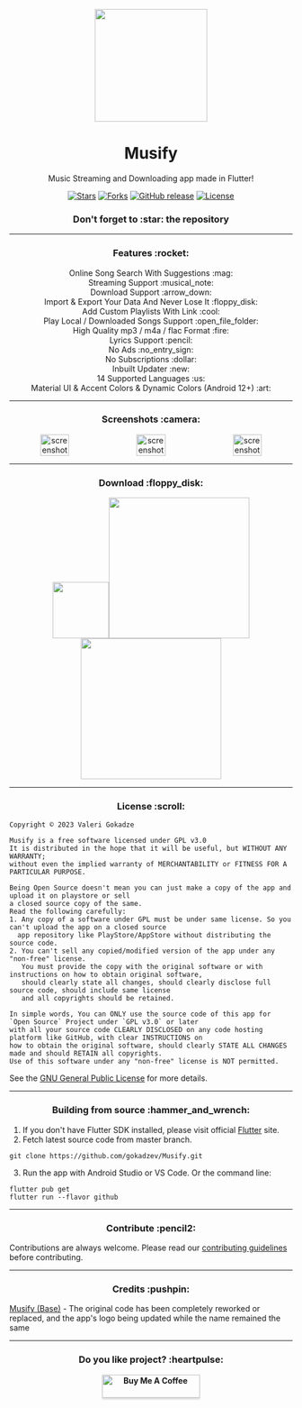 <p align="center"><img width="200" src="https://github.com/gokadzev/Musify/raw/master/android/app/src/main/res/mipmap-xxxhdpi/launcher_icon.png"></p>
<h1 align="center">Musify</h1>

<p align="center">
    Music Streaming and Downloading app made in Flutter!
</p>

<p align="center">
 <p align="center">
    <a href="https://github.com/gokadzev/Musify/stargazers"><img alt="Stars" src="https://img.shields.io/github/stars/gokadzev/Musify?style=flat-square&color=blue"/></a>
    <a href="https://github.com/gokadzev/Musify/fork"><img alt="Forks" src="https://img.shields.io/github/forks/gokadzev/Musify?style=flat-square&color=blue"/></a>
    <a href="https://github.com/gokadzev/Musify/releases"><img alt="GitHub release" src="https://img.shields.io/github/v/release/gokadzev/Musify"/></a>
    <a href="LICENSE"><img alt="License" src="https://img.shields.io/github/license/gokadzev/Musify?color=blue"/></a>
 </p>
</p>

<h3 align="center">Don't forget to :star: the repository</h3>

---

  <h3 align="center">Features :rocket:</h3>
  <p align="center">
    Online Song Search With Suggestions :mag:<br>
    Streaming Support :musical_note:<br>
    Download Support :arrow_down:<br>
    Import & Export Your Data And Never Lose It :floppy_disk:<br>
    Add Custom Playlists With Link :cool:<br>
    Play Local / Downloaded Songs Support :open_file_folder: <br>
    High Quality mp3 / m4a / flac Format :fire:<br>
    Lyrics Support :pencil:<br>
    No Ads :no_entry_sign:<br>
    No Subscriptions :dollar:<br>
    Inbuilt Updater :new:<br>
    14 Supported Languages :us:<br>
    Material UI & Accent Colors & Dynamic Colors (Android 12+) :art: <br>

---

<h3 align="center">Screenshots :camera:</h3>

<div align="center" style="width:100%;display:flex;justify-content:space-between;">
<img width="32%" src="https://raw.githubusercontent.com/gokadzev/Musify/master/fastlane/metadata/android/en-US/images/phoneScreenshots/01.jpg" align="center" alt="screenshot" />
<img width="32%" src="https://raw.githubusercontent.com/gokadzev/Musify/master/fastlane/metadata/android/en-US/images/phoneScreenshots/02.jpg" align="center" alt="screenshot" />
<img width="32%" src="https://raw.githubusercontent.com/gokadzev/Musify/master/fastlane/metadata/android/en-US/images/phoneScreenshots/03.jpg" align="center" alt="screenshot" />
</div>

---

  <h3 align="center">Download :floppy_disk:</h3>
     <p align="center" style="align-items:center"><a href="https://github.com/gokadzev/Musify/releases" rel="GitHub Releases"><img width="100" height="100" src="https://telegra.ph/file/21bb2cc648561f192cea4.png"></a><a href="https://f-droid.org/packages/com.gokadzev.musify.fdroid/" rel="F-Droid"><img width="250" src="https://fdroid.gitlab.io/artwork/badge/get-it-on.png"></a><a href="https://apt.izzysoft.de/fdroid/index/apk/com.gokadzev.musify" rel="IzzySoft"><img width="250" src="https://gitlab.com/IzzyOnDroid/repo/-/raw/master/assets/IzzyOnDroid.png"></a></p>

---

<h3 align="center">License :scroll:</h3>

```
Copyright © 2023 Valeri Gokadze

Musify is a free software licensed under GPL v3.0
It is distributed in the hope that it will be useful, but WITHOUT ANY WARRANTY;
without even the implied warranty of MERCHANTABILITY or FITNESS FOR A PARTICULAR PURPOSE.
```

```
Being Open Source doesn't mean you can just make a copy of the app and upload it on playstore or sell
a closed source copy of the same.
Read the following carefully:
1. Any copy of a software under GPL must be under same license. So you can't upload the app on a closed source
  app repository like PlayStore/AppStore without distributing the source code.
2. You can't sell any copied/modified version of the app under any "non-free" license.
   You must provide the copy with the original software or with instructions on how to obtain original software,
   should clearly state all changes, should clearly disclose full source code, should include same license
   and all copyrights should be retained.

In simple words, You can ONLY use the source code of this app for `Open Source` Project under `GPL v3.0` or later
with all your source code CLEARLY DISCLOSED on any code hosting platform like GitHub, with clear INSTRUCTIONS on
how to obtain the original software, should clearly STATE ALL CHANGES made and should RETAIN all copyrights.
Use of this software under any "non-free" license is NOT permitted.
```

See the [GNU General Public License](https://github.com/gokadzev/Musify/blob/master/LICENSE) for more details.

---

<h3 align="center">Building from source :hammer_and_wrench:</h3>

1. If you don't have Flutter SDK installed, please visit official [Flutter](https://flutter.dev/) site.
2. Fetch latest source code from master branch.

```
git clone https://github.com/gokadzev/Musify.git
```

3. Run the app with Android Studio or VS Code. Or the command line:

```
flutter pub get
flutter run --flavor github
```

---

<h3 align="center">Contribute :pencil2:</h3>

Contributions are always welcome. Please read our [contributing guidelines](https://github.com/gokadzev/Musify/blob/master/CONTRIBUTING.md) before contributing.

---

<h3 align="center">Credits :pushpin:	</h3>
<a href="https://github.com/Harsh-23/Musify">Musify (Base)</a> - The original code has been completely reworked or replaced, and the app's logo being updated while the name remained the same<b><br>

---

<h3 align="center">Do you like project? :heartpulse:	</h3>
<p align="center" ><a href="https://www.buymeacoffee.com/gokadzev18" target="_blank"><img src="https://www.buymeacoffee.com/assets/img/custom_images/orange_img.png" alt="Buy Me A Coffee" style="height: 41px !important;width: 174px !important;box-shadow: 0px 3px 2px 0px rgba(190, 190, 190, 0.5) !important;-webkit-box-shadow: 0px 3px 2px 0px rgba(190, 190, 190, 0.5) !important;" ></a> </p>
